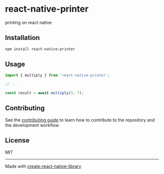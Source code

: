 # react-native-printer

printing on react native

## Installation

```sh
npm install react-native-printer
```

## Usage

```js
import { multiply } from 'react-native-printer';

// ...

const result = await multiply(3, 7);
```

## Contributing

See the [contributing guide](CONTRIBUTING.md) to learn how to contribute to the repository and the development workflow.

## License

MIT

---

Made with [create-react-native-library](https://github.com/callstack/react-native-builder-bob)
